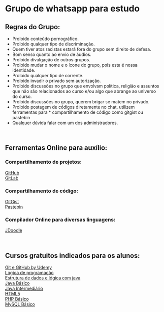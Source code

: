 
# Grupo de whatsapp para estudo

## Regras do Grupo:

* Proibido conteúdo pornográfico. </br>
* Proibido qualquer tipo de discriminação. </br>
* Quem tiver atos racistas estará fora do grupo sem direito de defesa. </br>
* Bom senso quanto ao envio de áudios. </br>
* Proibido divulgação de outros grupos. </br>
* Proibido mudar o nome e o ícone do grupo, pois esta é nossa identidade. </br>
* Proibido qualquer tipo de corrente. </br>
* Proibido invadir o privado sem autorização. </br>
* Proibido discussões no grupo que envolvam política, religião e assuntos que não são relacionados ao curso e/ou algo que abrange ao universo do curso. </br>
* Proibido discussões no grupo, querem brigar se matem no privado. </br>
* Proibido postagem de códigos diretamente no chat, utilizem ferramentas para * compartilhamento de código como gitgist ou pastebin </br>
* Qualquer dúvida falar com um dos administradores. </br>


</br>

## Ferramentas Online para auxílio:

### Compartilhamento de projetos:
[GitHub](https://github.com/) </br>
[GitLab](https://gitlab.com/)

### Compartilhamento de código:
[GitGist](https://gist.github.com/) </br>
[Pastebin](https://pastebin.com/)

### Compilador Online para diversas linguagens:
[JDoodle](https://www.jdoodle.com/)

</br>

## Cursos gratuitos indicados para os alunos:
[Git e GitHub by Udemy](https://www.udemy.com/git-e-github-para-iniciantes/)</br>
[Lógica de programação](https://www.youtube.com/playlist?list=PLHz_AreHm4dmSj0MHol_aoNYCSGFqvfXV)</br>
[Estrutura de dados e lógica com java](https://www.youtube.com/playlist?list=PLGxZ4Rq3BOBrgumpzz-l8kFMw2DLERdxi)</br>
[Java Básico](https://www.youtube.com/playlist?list=PLGxZ4Rq3BOBq0KXHsp5J3PxyFaBIXVs3r)</br>
[Java Intermediário](https://www.youtube.com/playlist?list=PLGxZ4Rq3BOBoqYyFWOV_YbfBW80YGAGEI)</br>
[HTML5](https://www.youtube.com/playlist?list=PLHz_AreHm4dlAnJ_jJtV29RFxnPHDuk9o)</br>
[PHP Básico](https://www.youtube.com/playlist?list=PLHz_AreHm4dm4beCCCmW4xwpmLf6EHY9k)</br>
[MySQL Básico](https://www.youtube.com/playlist?list=PLHz_AreHm4dkBs-795Dsgvau_ekxg8g1r)</br>